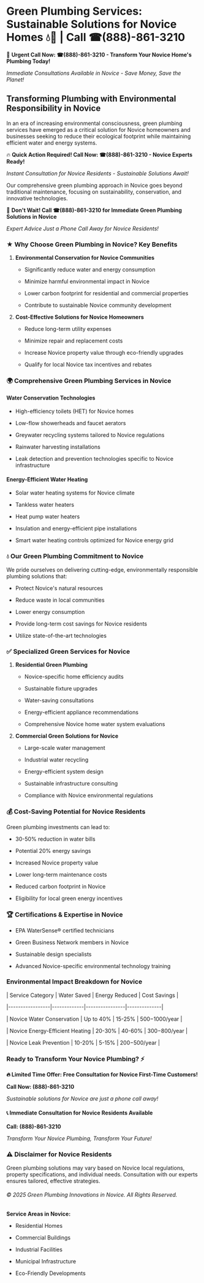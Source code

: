 # Green Plumbing Services: Sustainable Solutions for Novice Homes 💧🌿 | Call ☎(888)-861-3210

🚨 **Urgent Call Now: ☎(888)-861-3210 - Transform Your Novice Home's Plumbing Today!**
*Immediate Consultations Available in Novice - Save Money, Save the Planet!*

## Transforming Plumbing with Environmental Responsibility in Novice

In an era of increasing environmental consciousness, green plumbing services have emerged as a critical solution for Novice homeowners and businesses seeking to reduce their ecological footprint while maintaining efficient water and energy systems. 

🔥 **Quick Action Required! Call Now: ☎(888)-861-3210 - Novice Experts Ready!**
*Instant Consultation for Novice Residents - Sustainable Solutions Await!*

Our comprehensive green plumbing approach in Novice goes beyond traditional maintenance, focusing on sustainability, conservation, and innovative technologies.

🚨 **Don't Wait! Call ☎(888)-861-3210 for Immediate Green Plumbing Solutions in Novice**
*Expert Advice Just a Phone Call Away for Novice Residents!*

### ★ Why Choose Green Plumbing in Novice? Key Benefits

1. **Environmental Conservation for Novice Communities** 
   - Significantly reduce water and energy consumption
   - Minimize harmful environmental impact in Novice
   - Lower carbon footprint for residential and commercial properties
   - Contribute to sustainable Novice community development

2. **Cost-Effective Solutions for Novice Homeowners** 
   - Reduce long-term utility expenses
   - Minimize repair and replacement costs
   - Increase Novice property value through eco-friendly upgrades
   - Qualify for local Novice tax incentives and rebates

### 🌍 Comprehensive Green Plumbing Services in Novice

#### Water Conservation Technologies
- High-efficiency toilets (HET) for Novice homes
- Low-flow showerheads and faucet aerators
- Greywater recycling systems tailored to Novice regulations
- Rainwater harvesting installations
- Leak detection and prevention technologies specific to Novice infrastructure

#### Energy-Efficient Water Heating
- Solar water heating systems for Novice climate
- Tankless water heaters
- Heat pump water heaters
- Insulation and energy-efficient pipe installations
- Smart water heating controls optimized for Novice energy grid

### 💧 Our Green Plumbing Commitment to Novice

We pride ourselves on delivering cutting-edge, environmentally responsible plumbing solutions that:
- Protect Novice's natural resources
- Reduce waste in local communities
- Lower energy consumption
- Provide long-term cost savings for Novice residents
- Utilize state-of-the-art technologies

### ✅ Specialized Green Services for Novice

1. **Residential Green Plumbing**
   - Novice-specific home efficiency audits
   - Sustainable fixture upgrades
   - Water-saving consultations
   - Energy-efficient appliance recommendations
   - Comprehensive Novice home water system evaluations

2. **Commercial Green Solutions for Novice**
   - Large-scale water management
   - Industrial water recycling
   - Energy-efficient system design
   - Sustainable infrastructure consulting
   - Compliance with Novice environmental regulations

### 💰 Cost-Saving Potential for Novice Residents

Green plumbing investments can lead to:
- 30-50% reduction in water bills
- Potential 20% energy savings
- Increased Novice property value
- Lower long-term maintenance costs
- Reduced carbon footprint in Novice
- Eligibility for local green energy incentives

### 🏆 Certifications & Expertise in Novice

- EPA WaterSense® certified technicians
- Green Business Network members in Novice
- Sustainable design specialists
- Advanced Novice-specific environmental technology training

### Environmental Impact Breakdown for Novice

| Service Category | Water Saved | Energy Reduced | Cost Savings |
|-----------------|-------------|----------------|--------------|
| Novice Water Conservation | Up to 40% | 15-25% | $500-$1000/year |
| Novice Energy-Efficient Heating | 20-30% | 40-60% | $300-$800/year |
| Novice Leak Prevention | 10-20% | 5-15% | $200-$500/year |

### Ready to Transform Your Novice Plumbing? ⚡

**🔥 Limited Time Offer: Free Consultation for Novice First-Time Customers!**

**Call Now: (888)-861-3210**
*Sustainable solutions for Novice are just a phone call away!*

#### 📞 Immediate Consultation for Novice Residents Available

**Call: (888)-861-3210**
*Transform Your Novice Plumbing, Transform Your Future!*

### ⚠️ Disclaimer for Novice Residents

Green plumbing solutions may vary based on Novice local regulations, property specifications, and individual needs. Consultation with our experts ensures tailored, effective strategies.

###### © 2025 Green Plumbing Innovations in Novice. All Rights Reserved.

**Service Areas in Novice:** 
- Residential Homes
- Commercial Buildings
- Industrial Facilities
- Municipal Infrastructure
- Eco-Friendly Developments